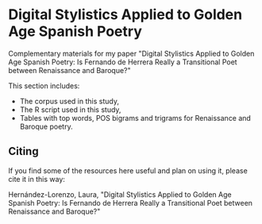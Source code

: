 # Digital Stylistics Applied to Golden Age Spanish Poetry

Complementary materials for my paper "Digital Stylistics Applied to Golden Age Spanish Poetry: Is Fernando de Herrera Really a Transitional Poet between Renaissance and Baroque?"

This section includes:
- The corpus used in this study,
- The R script used in this study,
- Tables with top words, POS bigrams and trigrams for Renaissance and Baroque poetry.

## Citing
If you find some of the resources here useful and plan on using it, please cite it in this way:

Hernández-Lorenzo, Laura, "Digital Stylistics Applied to Golden Age Spanish Poetry: Is Fernando de Herrera Really a Transitional Poet between Renaissance and Baroque?"
